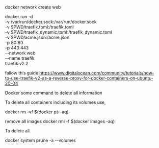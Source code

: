 
docker network create web

docker run -d \
  -v /var/run/docker.sock:/var/run/docker.sock \
  -v $PWD/traefik.toml:/traefik.toml \
  -v $PWD/traefik_dynamic.toml:/traefik_dynamic.toml \
  -v $PWD/acme.json:/acme.json \
  -p 80:80 \
  -p 443:443 \
  --network web \
  --name traefik \
  traefik:v2.2

fallow this guide
https://www.digitalocean.com/community/tutorials/how-to-use-traefik-v2-as-a-reverse-proxy-for-docker-containers-on-ubuntu-20-04


Docker some command to delete all information

To delete all containers including its volumes use,

docker rm -vf $(docker ps -aq)

remove all images
docker rmi -f $(docker images -aq)

To delete all

docker system prune -a --volumes
